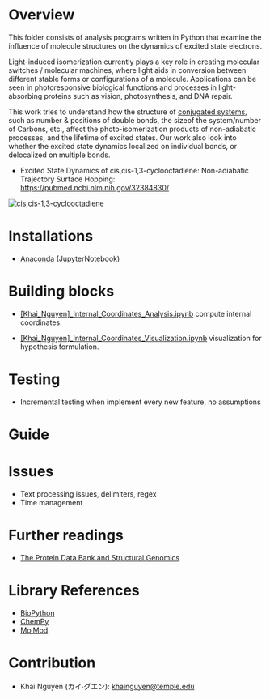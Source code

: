 # Overview 
This folder consists of analysis programs written in Python that examine the influence of molecule structures on the dynamics of excited state electrons. 

Light-induced isomerization currently plays a key role in creating molecular switches / molecular machines, where light aids in conversion between different stable forms or configurations of a molecule. Applications can be seen in photoresponsive biological functions and processes in light-absorbing proteins such as vision, photosynthesis, and DNA repair.

This work tries to understand how the structure of [conjugated systems](https://tinyurl.com/ybrfmk4t), such as number & positions of double bonds, the sizeof the system/number of Carbons, etc., affect the photo-isomerization products of non-adiabatic processes, and the lifetime of excited states. Our work also look into whether the excited state dynamics localized on individual bonds, or delocalized on multiple bonds.

* Excited State Dynamics of cis,cis-1,3-cyclooctadiene: Non-adiabatic Trajectory Surface Hopping: https://pubmed.ncbi.nlm.nih.gov/32384830/

[![cis,cis-1,3-cyclooctadiene](https://media.giphy.com/media/kxm6GiEvw6snI96IsO/giphy.gif)](https://www.youtube.com/watch?v=zg9BKRjvgUI)


# Installations
* [Anaconda](https://tinyurl.com/y7fbo2hk) (JupyterNotebook)

# Building blocks
* [[Khai_Nguyen]_Internal_Coordinates_Analysis.ipynb](https://github.com/KhaiTTNguyen/Computational_Quantum_Chemistry/blob/master/structural_influence_on_excited_state_dynamics/%5BKhai_Nguyen%5D_Geometric_structure_analysis.ipynb) compute internal coordinates.

* [[Khai_Nguyen]_Internal_Coordinates_Visualization.ipynb](https://github.com/KhaiTTNguyen/Computational_Quantum_Chemistry/blob/master/structural_influence_on_excited_state_dynamics/%5BKhai_Nguyen%5D_Internal_Coordinates_Visualization.ipynb) visualization for hypothesis formulation.


# Testing
* Incremental testing when implement every new feature, no assumptions

# Guide

# Issues
* Text processing issues, delimiters, regex 
* Time management

# Further readings
* [The Protein Data Bank and Structural Genomics](https://academic.oup.com/nar/article/31/1/489/2401336)

# Library References
* [BioPython](https://biopython.org/)
* [ChemPy](https://pypi.org/project/chempy/)
* [MolMod](https://molmod.github.io/molmod/index.html)

# Contribution
* Khai Nguyen (カイ∙グエン):  khainguyen@temple.edu
